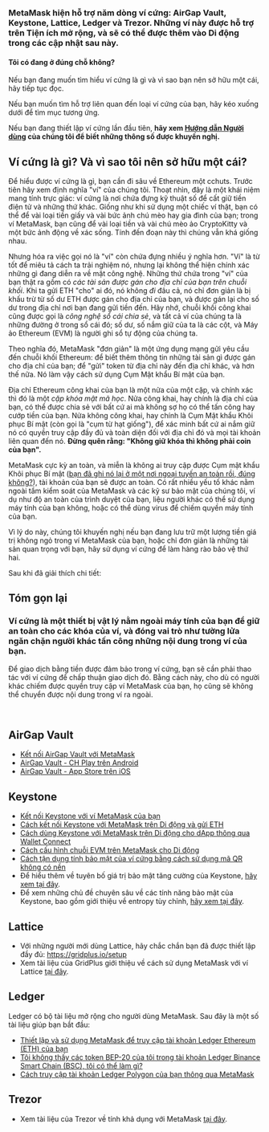 ### MetaMask hiện hỗ trợ năm dòng ví cứng: AirGap Vault, Keystone, Lattice, Ledger và Trezor. Những ví này được hỗ trợ trên Tiện ích mở rộng, và sẽ có thể được thêm vào Di động trong các cập nhật sau này.



#### Tôi có đang ở đúng chỗ không?


Nếu bạn đang muốn tìm hiểu ví cứng là gì và vì sao bạn nên sở hữu một cái, hãy tiếp tục đọc.


Nếu bạn muốn tìm hỗ trợ liên quan đến loại ví cứng của bạn, hãy kéo xuống dưới để tìm mục tương ứng.


Nếu bạn đang thiết lập ví cứng lần đầu tiên, **hãy xem [Hướng dẫn Người dùng](https://support.metamask.io/hc/en-us/articles/5450173968283) của chúng tôi để biết những thông số được khuyến nghị.**



#### 


Ví cứng là gì? Và vì sao tôi nên sở hữu một cái?
------------------------------------------------


Để hiểu được ví cứng là gì, bạn cần đi sâu về Ethereum một cchuts. Trước tiên hãy xem định nghĩa "ví" của chúng tôi. Thoạt nhìn, đây là một khái niệm mang tính trực giác: ví cứng là nơi chứa đựng kỹ thuật số để cất giữ tiền điện tử và những thứ khác. Giống như khi sử dụng một chiếc ví thật, bạn có thể để vài loại tiền giấy và vài bức ảnh chú mèo hay gia đình của bạn; trong ví MetaMask, bạn cũng để vài loại tiền và vài chú mèo ảo CryptoKitty và một bức ảnh động về xác sống. Tính đến đoạn này thì chúng vẫn khá giống nhau.


Nhưng hóa ra việc gọi nó là "ví" còn chứa đựng nhiều ý nghĩa hơn. "Ví" là từ tốt để miêu tả cách ta trải nghiệm nó, nhưng lại không thể hiện chính xác những gì đang diễn ra về mặt công nghệ. Những thứ chứa trong "ví" của bạn thật ra gồm có *các tài sản được gán cho địa chỉ của bạn trên chuỗi khối*. Khi ta gửi ETH "cho" ai đó, nó không *đi* đâu cả, nó chỉ đơn giản là bị khấu trừ từ số dư ETH được gán cho địa chỉ của bạn, và được gán lại cho số dư trong địa chỉ nơi bạn đang gửi tiền đến. Hãy nhớ, chuỗi khối công khai cũng được gọi là *công nghệ sổ cái chia sẻ*, và tất cả ví của chúng ta là những đường ở trong sổ cái đó; số dư, số nắm giữ của ta là các cột, và Máy ảo Ethereum (EVM) là người ghi sổ tự động của chúng ta.


Theo nghĩa đó, MetaMask "đơn giản" là một ứng dụng mạng gửi yêu cầu đến chuỗi khối Ethereum: để biết thêm thông tin những tài sản gì được gán cho địa chỉ của bạn; để "gửi" token từ địa chỉ này đến địa chỉ khác, và hơn thế nữa. Nó làm vậy cách sử dụng Cụm Mật khẩu Bí mật của bạn.


Địa chỉ Ethereum công khai của bạn là một nửa của một cặp, và chính xác thì đó là một *cặp khóa mật mã học*. Nửa công khai, hay chính là địa chỉ của bạn, có thể được chia sẻ với bất cứ ai mà không sợ họ có thể tấn công hay cướp tiền của bạn. Nửa không công khai, hay chính là Cụm Mật khẩu Khôi phục Bí mật (còn gọi là "cụm từ hạt giống"), để xác minh bất cứ ai nắm giữ nó có quyền truy cập đầy đủ và toàn diện đối với địa chỉ đó và mọi tài khoản liên quan đến nó. **Đừng quên rằng: "Không giữ khóa thì không phải coin của bạn".**


MetaMask cực kỳ an toàn, và miễn là không ai truy cập được Cụm mật khẩu Khôi phục Bí mật ([bạn đã ghi nó lại ở một nơi ngoại tuyến an toàn rồi, đúng không?](https://support.metamask.io/hc/en-us/articles/4404722782107)), tài khoản của bạn sẽ được an toàn. Có rất nhiều yếu tố khác nằm ngoài tầm kiểm soát của MetaMask và các kỹ sư bảo mật của chúng tôi, ví dụ như độ an toàn của trình duyệt của bạn, liệu người khác có thể sử dụng máy tính của bạn không, hoặc có thể dùng virus để chiếm quyền máy tính của bạn.


Vì lý do này, chúng tôi khuyến nghị nếu bạn đang lưu trữ một lượng tiền giá trị không ngỏ trong ví MetaMask của bạn, hoặc chỉ đơn giản là những tài sản quan trọng với bạn, hãy sử dụng ví cứng để làm hàng rào bảo vệ thứ hai.


Sau khi đã giải thích chi tiết:



Tóm gọn lại
------------


### **Ví cứng là một thiết bị vật lý nằm ngoài máy tính của bạn để giữ an toàn cho các khóa của ví, và đóng vai trò như tường lửa ngăn chặn người khác tấn công những nội dung trong ví của bạn.**


Để giao dịch bằng tiền được đảm bảo trong ví cứng, bạn sẽ cần phải thao tác với ví cứng để chấp thuận giao dịch đó. Bằng cách này, cho dù có người khác chiếm được quyền truy cập ví MetaMask của bạn, họ cũng sẽ không thể chuyển được nội dung trong ví ra ngoài.


 


 AirGap Vault
-------------


* [Kết nối AirGap Vault với MetaMask](https://support.airgap.it/guides/metamask/)
* [AirGap Vault - CH Play trên Android](https://play.google.com/store/apps/details?id=it.airgap.vault&hl=en_US&gl=US)
* [AirGap Vault - App Store trên iOS](https://apps.apple.com/us/app/airgap-vault-secure-secrets/id1417126841)


 Keystone
---------


* [Kết nối Keystone với ví MetaMask của bạn](https://support.keyst.one/3rd-party-wallets/eth-and-web3-wallets-keystone/bind-metamask-with-keystone)
* [Cách kết nối Keystone với MetaMask trên Di động và gửi ETH](https://support.keyst.one/3rd-party-wallets/eth-and-web3-wallets-keystone/metamask-mobile)
* [Cách dùng Keystone với MetaMask trên Di động cho dApp thông qua Wallet Connect](https://support.keyst.one/3rd-party-wallets/eth-and-web3-wallets-keystone/metamask-mobile/defi-with-metamask-mobile)
* [Cách cấu hình chuỗi EVM trên MetaMask cho Di động](https://support.keyst.one/3rd-party-wallets/eth-and-web3-wallets-keystone/metamask-mobile/configuring-evm-chains-on-metamask-mobile)
* [Cách tận dụng tính bảo mật của ví cứng bằng cách sử dụng mã QR không có nền](https://consensys.net/blog/news/metamask-x-keystone-how-to-benefit-from-hardware-wallet-security-using-transparent-qr-code/)
* Để hiểu thêm về tuyên bố giá trị bảo mật tăng cường của Keystone, [hãy xem tại đây](https://blog.keyst.one/blind-signing-a-security-black-hole-for-the-ethereum-community-13f909b848b6).
* Để xem những chủ đề chuyên sâu về các tính năng bảo mật của Keystone, bao gồm giới thiệu về entropy tùy chỉnh, [hãy xem tại đây](https://support.keyst.one/general-navigation-guide#advanced-users).


 Lattice
--------


* Với những người mới dùng Lattice, hãy chắc chắn bạn đã được thiết lập đầy đủ: <https://gridplus.io/setup>
* Xem tài liệu của GridPlus giới thiệu về cách sử dụng MetaMask với ví Lattice [tại đây](https://docs.gridplus.io/setup/metamask).


 Ledger
-------


 Ledger có bộ tài liệu mở rộng cho người dùng MetaMask. Sau đây là một số tài liệu giúp bạn bắt đầu:  



* [Thiết lập và sử dụng MetaMask để truy cập tài khoản Ledger Ethereum (ETH) của bạn](https://support.ledger.com/hc/en-us/articles/4404366864657-Set-up-and-use-MetaMask-to-access-your-Ledger-Ethereum-ETH-account?docs=true)
* [Tôi không thấy các token BEP-20 của tôi trong tài khoản Ledger Binance Smart Chain (BSC), tôi có thể làm gì?](https://support.ledger.com/hc/en-us/articles/4406111561617-I-don-t-see-my-BEP-20-tokens-in-my-Ledger-Binance-Smart-Chain-BSC-account-what-can-I-do-?support=true)
* [Cách truy cập tài khoản Ledger Polygon của bạn thông qua MetaMask](https://support.ledger.com/hc/en-us/articles/4418394184209-How-to-access-your-Ledger-Polygon-MATIC-account-via-Metamask?docs=true)


 Trezor
-------


* Xem tài liệu của Trezor về tính khả dụng với MetaMask [tại đây](https://wiki.trezor.io/Apps:MetaMask).
